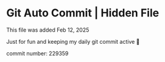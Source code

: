 # Git Auto Commit | Hidden File

This file was added Feb 12, 2025

Just for fun and keeping my daily git commit active 🤪

commit number: 229359
